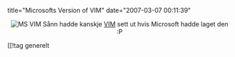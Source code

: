 title="Microsofts Version of VIM"
date="2007-03-07 00:11:39"
<div align="center"><img src='http://pjatt.net/images/2007/03/ms_vim.gif' alt='MS VIM'  />
Sånn hadde kanskje <a href="http://www.vim.org/">VIM</a> sett ut hvis Microsoft hadde laget den :P</div>

[[!tag  generelt
